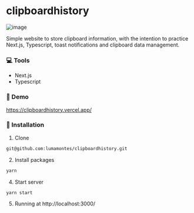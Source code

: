 # clipboardhistory

![image](https://user-images.githubusercontent.com/60052718/194237445-e25dc9d1-7e18-4640-b3a9-e0a786bd4ef5.png)

Simple website to store clipboard information, with the intention to practice Next.js, Typescript, toast notifications and clipboard data management.


### 💻 Tools 

- Next.js
- Typescript

### :rocket:  Demo

https://clipboardhistory.vercel.app/

### :wrench:  Installation

1. Clone
```sh 
git@github.com:lumamontes/clipboardhistory.git
```
2. Install packages
```sh 
yarn 
``` 
4. Start server
```sh 
yarn start
```
5. Running at http://localhost:3000/
